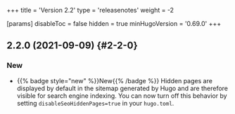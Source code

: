 +++
title = 'Version 2.2'
type = 'releasenotes'
weight = -2

[params]
  disableToc = false
  hidden = true
  minHugoVersion = '0.69.0'
+++

## 2.2.0 (2021-09-09) {#2-2-0}

### New

- {{% badge style="new" %}}New{{% /badge %}} Hidden pages are displayed by default in the sitemap generated by Hugo and are therefore visible for search engine indexing. You can now turn off this behavior by setting `disableSeoHiddenPages=true` in your `hugo.toml`.

